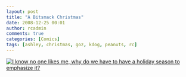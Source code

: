 ```yaml
---
layout: post
title: "A Bitsmack Christmas"
date: 2008-12-25 00:01
author: rcadmin
comments: true
categories: [Comics]
tags: [ashley, christmas, goz, kdog, peanuts, rc]
---
```

<a href="http://bitsmack.com/wp/2008/12/25/a-bitsmack-christmas/"><img class="alignnone size-full wp-image-1535" src="http://dl.bitsmack.com/uploads/2008/12/20081225.jpg" title="I know no one likes me, why do we have to have a holiday season to emphasize it?" /></a>
